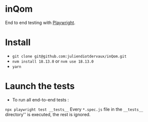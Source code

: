 # inQom

End to end testing with [Playwright](https://playwright.dev/).

# Install

- `git clone git@github.com:juliendiotdervaux/inQom.git`
- `nvm install 18.13.0` or `nvm use 18.13.0`
- `yarn`

# Launch the tests

- To run all end-to-end tests :

`npx playwright test __tests__`
Every `*.spec.js` file in the `__tests__` directory'' is executed, the rest is ignored.
